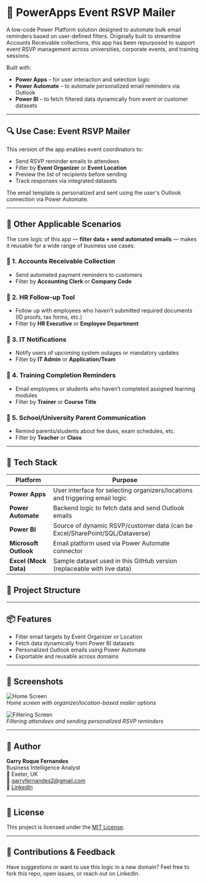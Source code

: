 # 📧 PowerApps Event RSVP Mailer

A low-code Power Platform solution designed to automate bulk email reminders based on user-defined filters. Originally built to streamline Accounts Receivable collections, this app has been repurposed to support event RSVP management across universities, corporate events, and training sessions.

Built with:
- **Power Apps** – for user interaction and selection logic  
- **Power Automate** – to automate personalized email reminders via Outlook  
- **Power BI** – to fetch filtered data dynamically from event or customer datasets  

---

## 🔍 Use Case: Event RSVP Mailer

This version of the app enables event coordinators to:
- Send RSVP reminder emails to attendees
- Filter by **Event Organizer** or **Event Location**
- Preview the list of recipients before sending
- Track responses via integrated datasets

The email template is personalized and sent using the user's Outlook connection via Power Automate.

---

## 🧠 Other Applicable Scenarios

The core logic of this app — **filter data + send automated emails** — makes it reusable for a wide range of business use cases:

### 📌 1. **Accounts Receivable Collection**
- Send automated payment reminders to customers
- Filter by **Accounting Clerk** or **Company Code**

### 📌 2. **HR Follow-up Tool**
- Follow up with employees who haven’t submitted required documents (ID proofs, tax forms, etc.)
- Filter by **HR Executive** or **Employee Department**

### 📌 3. **IT Notifications**
- Notify users of upcoming system outages or mandatory updates
- Filter by **IT Admin** or **Application/Team**

### 📌 4. **Training Completion Reminders**
- Email employees or students who haven’t completed assigned learning modules
- Filter by **Trainer** or **Course Title**

### 📌 5. **School/University Parent Communication**
- Remind parents/students about fee dues, exam schedules, etc.
- Filter by **Teacher** or **Class**

---

## 🔧 Tech Stack

| Platform      | Purpose                                      |
|---------------|----------------------------------------------|
| **Power Apps**     | User interface for selecting organizers/locations and triggering email logic |
| **Power Automate** | Backend logic to fetch data and send Outlook emails |
| **Power BI**       | Source of dynamic RSVP/customer data (can be Excel/SharePoint/SQL/Dataverse) |
| **Microsoft Outlook** | Email platform used via Power Automate connector |
| **Excel (Mock Data)** | Sample dataset used in this GitHub version (replaceable with live data) |


## 📁 Project Structure

---

## 📦 Features

- Filter email targets by Event Organizer or Location
- Fetch data dynamically from Power BI datasets
- Personalized Outlook emails using Power Automate
- Exportable and reusable across domains

---

## 📸 Screenshots

![Home Screen](screenshots/home_screen.png)  
*Home screen with organizer/location-based mailer options*

![Filtering Screen](screenshots/filtering_screen.png)  
*Filtering attendees and sending personalized RSVP reminders*

---

## 👤 Author

**Garry Roque Fernandes**  
Business Intelligence Analyst  
📍 Exeter, UK  
📧 garryfernandes2@gmail.com  
🔗 [LinkedIn](https://www.linkedin.com/in/garryfernandes2)

---

## 📝 License

This project is licensed under the [MIT License](LICENSE).

---

## 🙌 Contributions & Feedback

Have suggestions or want to use this logic in a new domain? Feel free to fork this repo, open issues, or reach out on LinkedIn.



